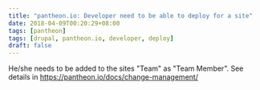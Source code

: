 ```yaml
---
title: "pantheon.io: Developer need to be able to deploy for a site"
date: 2018-04-09T00:20:29+08:00
tags: [pantheon]
tags: [drupal, pantheon.io, developer, deploy]
draft: false
---
```


He/she needs to be added to the sites "Team" as "Team Member". See details in https://pantheon.io/docs/change-management/
